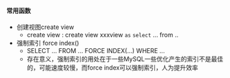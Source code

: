 #### 常用函数
* 创建视图create view
    *   create view : create view xxxview `as`      `select` ... from .. 
* 强制索引 force index()
    *   SELECT ... FROM ... FORCE INDEX(...) WHERE ...
    *   存在意义，强制索引的用处在于一些MySQL一些优化产生的索引不是最佳的，可能速度较慢，而force index可以强制索引，人为提升效率